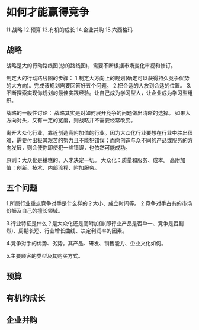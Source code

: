 # 如何才能赢得竞争
11.战略
12.预算
13.有机的成长
14.企业并购
15.六西格玛

## 战略
战略是大的行动路线图(总的路线图)，需要不断根据市场变化审视和修订。

制定大的行动路线图的步骤：
1.制定大方向上的规划(确定可以获得持久竞争优势的大方向)。完成该规划需要回答好五个问题。
2.把合适的人放到合适的位置。
3.不断探索实现你规划的最佳实践经验。让自己成为学习型人，让企业成为学习型组织。

战略的一般性讨论：
战略其实是对如何展开竞争的问题做出清晰的选择。
如果大方向对头，又有一定的宽度，则战略并不需要经常改变。

离开大众化行业，靠近创造高附加值的行业。因为大众化行业要想在行业中胜出很难，需要付出极其艰苦的努力且不能犯错误；而向创造与众不同的产品或服务的方向发展，则会使你即使犯一些错误，也依然可能成功。


原则：大众化是糟糕的、人才决定一切。
大众化：质量和服务、成本。
高附加值：创新、技术、内部流程、附加服务。

## 五个问题
1.所属行业重点竞争对手是什么样的？大小、成立时间等。
2.竞争对手占有的市场份额及自己的擅长领域。

3.行业特征是什么？是大众化还是高附加值(即行业产品是否单一、竞争是否剧烈)、周期长短、行业增长曲线、决定利润率的因素。

4.竞争对手的优势、劣势。其产品、研发、销售能力、企业文化如何。

5.主要顾客的类型及其购买方式。

## 预算
## 有机的成长
## 企业并购









